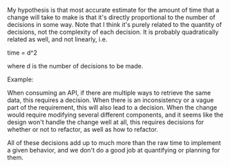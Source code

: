 My hypothesis is that most accurate estimate for the amount of time that a change will take to make is that it's directly proportional to the number of decisions in some way. Note that I think it's purely related to the quantity of decisions, not the complexity of each decision. It is probably quadratically related as well, and not linearly, i.e.

time = d^2 

where d is the number of decisions to be made.

Example:

When consuming an API, if there are multiple ways to retrieve the same data, this requires a decision. When there is an inconsistency or a vague part of the requirement, this will also lead to a decision. When the change would require modifying several different components, and it seems like the design won't handle the change well at all, this requires decisions for whether or not to refactor, as well as how to refactor. 

All of these decisions add up to much more than the raw time to implement a given behavior, and we don't do a good job at quantifying or planning for them.